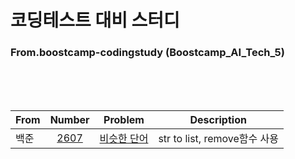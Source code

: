 # 코딩테스트 대비 스터디
### From.boostcamp-codingstudy (Boostcamp_AI_Tech_5)
  
  
</br>
</br>
</br>  
  
|From|Number|Problem|Description|
|---|:---:|:---:|:---:|
|백준|[2607](https://github.com/boostcamp-codingstudy/coding-study/blob/main/imsmile2000/2607.py)|[비슷한 단어](https://www.acmicpc.net/problem/2607)|str to list, remove함수 사용|
